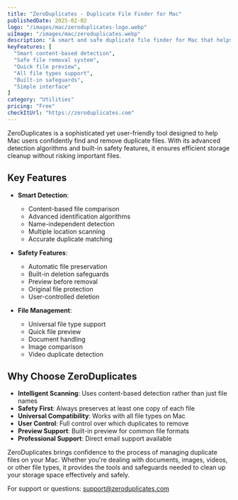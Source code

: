 ```yaml
---
title: "ZeroDuplicates - Duplicate File Finder for Mac"
publishedDate: 2025-02-02
logo: "/images/mac/zeroduplicates-logo.webp"
uiImage: "/images/mac/zeroduplicates.webp"
description: "A smart and safe duplicate file finder for Mac that helps you clean up storage by identifying and removing duplicate files with confidence."
keyFeatures: [
  "Smart content-based detection",
  "Safe file removal system",
  "Quick file preview",
  "All file types support",
  "Built-in safeguards",
  "Simple interface"
]
category: "Utilities"
pricing: "Free"
checkItUrl: "https://zeroduplicates.com"
---
```


ZeroDuplicates is a sophisticated yet user-friendly tool designed to help Mac users confidently find and remove duplicate files. With its advanced detection algorithms and built-in safety features, it ensures efficient storage cleanup without risking important files.

## Key Features

- **Smart Detection**:
  - Content-based file comparison
  - Advanced identification algorithms
  - Name-independent detection
  - Multiple location scanning
  - Accurate duplicate matching

- **Safety Features**:
  - Automatic file preservation
  - Built-in deletion safeguards
  - Preview before removal
  - Original file protection
  - User-controlled deletion

- **File Management**:
  - Universal file type support
  - Quick file preview
  - Document handling
  - Image comparison
  - Video duplicate detection

## Why Choose ZeroDuplicates

- **Intelligent Scanning**: Uses content-based detection rather than just file names
- **Safety First**: Always preserves at least one copy of each file
- **Universal Compatibility**: Works with all file types on Mac
- **User Control**: Full control over which duplicates to remove
- **Preview Support**: Built-in preview for common file formats
- **Professional Support**: Direct email support available

ZeroDuplicates brings confidence to the process of managing duplicate files on your Mac. Whether you're dealing with documents, images, videos, or other file types, it provides the tools and safeguards needed to clean up your storage space effectively and safely.

For support or questions: support@zeroduplicates.com
